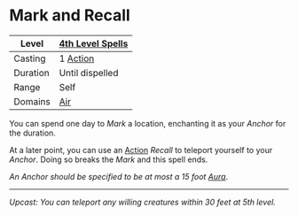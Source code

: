 # Mark and Recall

| Level    | [4th Level Spells](4th%20Level%20Spells.md)                           |
| -------- | --------------------------------------------------------------------- |
| Casting  | 1 [Action](../../../../Game%20Procedures/Core%20Procedures/Action.md) |
| Duration | Until dispelled                                                       |
| Range    | Self                                                                  |
| Domains  | [Air](../../Spell%20Domains/Air.md)                                   |

You can spend one day to *Mark* a location, enchanting it as your *Anchor* for the duration.

At a later point, you can use an [Action](../../../../Game%20Procedures/Core%20Procedures/Action.md) *Recall* to teleport yourself to your *Anchor*. Doing so breaks the *Mark* and this spell ends.

*An Anchor should be specified to be at most a 15 foot [Aura](../../Areas%20of%20Effect/Aura.md)*.

---
*Upcast: You can teleport any willing creatures within 30 feet at 5th level.*
